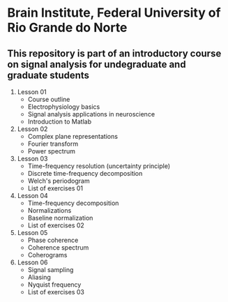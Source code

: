 # Brain Institute, Federal University of Rio Grande do Norte
## This repository is part of an introductory course on signal analysis for undegraduate and graduate students 

1. Lesson 01
	- Course outline
	- Electrophysiology basics
    - Signal analysis applications in neuroscience
    - Introduction to Matlab
2. Lesson 02
	- Complex plane representations
	- Fourier transform
    - Power spectrum
3. Lesson 03
	- Time-frequency resolution (uncertainty principle)
	- Discrete time-frequency decomposition
	- Welch's periodogram
	- List of exercises 01
4. Lesson 04
	- Time-frequency decomposition
	- Normalizations
	- Baseline normalization
	- List of exercises 02
5. Lesson 05
	- Phase coherence
	- Coherence spectrum
	- Coherograms
6. Lesson 06
	- Signal sampling
	- Aliasing
	- Nyquist frequency
	- List of exercises 03